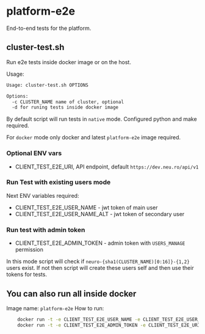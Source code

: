 # platform-e2e


End-to-end tests for the platform.


## cluster-test.sh

Run e2e tests inside docker image or on the host.

Usage:
```bash
Usage: cluster-test.sh OPTIONS

Options:
  -c CLUSTER_NAME name of cluster, optional
  -d for runing tests inside docker image
```
By default script will run tests in `native` mode. Configured python and make required.

For `docker` mode only docker  and latest `platform-e2e` image required.


### Optional ENV vars

* CLIENT_TEST_E2E_URI,  API endpoint, default `https://dev.neu.ro/api/v1` 

### Run Test with existing users mode

Next ENV variables required:
* CLIENT_TEST_E2E_USER_NAME - jwt token of main user
* CLIENT_TEST_E2E_USER_NAME_ALT - jwt token of secondary user


### Run test with admin token

* CLIENT_TEST_E2E_ADMIN_TOKEN - admin token with `USERS_MANAGE` permission

In this mode script will check if `neuro-{sha1(CLUSTER_NAME)[0:16]}-{1,2}` users exist. If not then script will create these users self and then use their tokens for tests.




## You can also run all inside docker

Image name: `platform-e2e`
How to run:
```bash
    docker run -t -e CLIENT_TEST_E2E_USER_NAME -e CLIENT_TEST_E2E_USER_NAME_ALT -e CLIENT_TEST_E2E_URI -e CLUSTER_NAME platform-e2e cluster-test
    docker run -t -e CLIENT_TEST_E2E_ADMIN_TOKEN -e CLIENT_TEST_E2E_URI -e CLUSTER_NAME platform-e2e cluster-test

```

